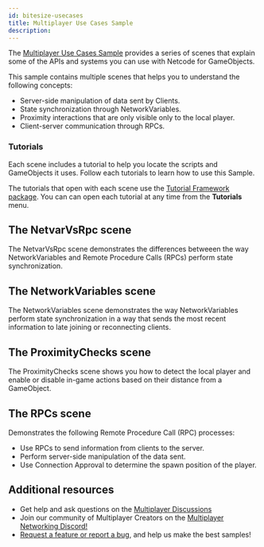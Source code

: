 ```yaml
---
id: bitesize-usecases
title: Multiplayer Use Cases Sample
description: 
---
```


The [Multiplayer Use Cases Sample](https://github.com/Unity-Technologies/com.unity.multiplayer.samples.bitesize/tree/main/Basic/MultiplayerUseCases) provides a series of scenes that explain some of the APIs and systems you can use with Netcode for GameObjects.

This sample contains multiple scenes that helps you to understand the following concepts:

- Server-side manipulation of data sent by Clients.
- State synchronization through NetworkVariables.
- Proximity interactions that are only visible only to the local player.
- Client-server communication through RPCs.

### Tutorials

Each scene includes a tutorial to help you locate the scripts and GameObjects it uses. Follow each tutorials to learn how to use this Sample.

The tutorials that open with each scene use the [Tutorial Framework package](https://docs.unity3d.com/Packages/com.unity.learn.iet-framework@4.0/manual/index.html). You can can open each tutorial at any time from the **Tutorials** menu.

## The NetvarVsRpc scene

The NetvarVsRpc scene demonstrates the differences betweeen the way NetworkVariables and Remote Procedure Calls (RPCs) perform state synchronization.

## The NetworkVariables scene

The NetworkVariables scene demonstrates the way NetworkVariables perform state synchronization in a way that sends the most recent information to late joining or reconnecting clients.

## The ProximityChecks scene

The ProximityChecks scene shows you how to detect the local player and enable or disable in-game actions based on their distance from a GameObject.

## The RPCs scene

Demonstrates the following Remote Procedure Call (RPC) processes: 
 * Use RPCs to send information from clients to the server.
 * Perform server-side manipulation of the data sent.
 * Use Connection Approval to determine the spawn position of the player.

## Additional resources

- Get help and ask questions on the [Multiplayer Discussions](https://discussions.unity.com/lists/multiplayer)
- Join our community of Multiplayer Creators on the [Multiplayer Networking Discord!](https://discord.gg/unity-multiplayer-network)
- [Request a feature or report a bug](https://github.com/Unity-Technologies/com.unity.multiplayer.samples.bitesize/issues/new/choose), and help us make the best samples!